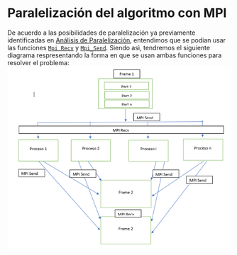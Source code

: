 # Paralelización del algoritmo con MPI

De acuerdo a las posibilidades de paralelización ya previamente identificadas en [Análisis de Paralelización](pcam.md), entendimos que se podian usar las funciones [```Mpi Recv```](https://www.mpich.org/static/docs/latest/www3/MPI_Recv.html) y [```Mpi_Send```](https://www.mpich.org/static/docs/latest/www3/MPI_Send.html). Siendo asì, tendremos el siguiente diagrama respresentando la forma en que se usan ambas funciones para resolver el problema:
![MPI](mpi.PNG)
